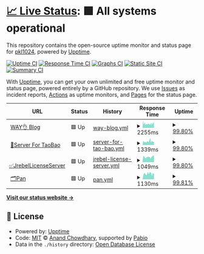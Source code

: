 # [📈 Live Status](https://demo.upptime.js.org): <!--live status--> **🟩 All systems operational**

This repository contains the open-source uptime monitor and status page for [pkl1024](https://demo.upptime.js.org), powered by [Upptime](https://github.com/upptime/upptime).

[![Uptime CI](https://github.com/pkl1024/status/workflows/Uptime%20CI/badge.svg)](https://github.com/pkl1024/status/actions?query=workflow%3A%22Uptime+CI%22)
[![Response Time CI](https://github.com/pkl1024/status/workflows/Response%20Time%20CI/badge.svg)](https://github.com/pkl1024/status/actions?query=workflow%3A%22Response+Time+CI%22)
[![Graphs CI](https://github.com/pkl1024/status/workflows/Graphs%20CI/badge.svg)](https://github.com/pkl1024/status/actions?query=workflow%3A%22Graphs+CI%22)
[![Static Site CI](https://github.com/pkl1024/status/workflows/Static%20Site%20CI/badge.svg)](https://github.com/pkl1024/status/actions?query=workflow%3A%22Static+Site+CI%22)
[![Summary CI](https://github.com/pkl1024/status/workflows/Summary%20CI/badge.svg)](https://github.com/pkl1024/status/actions?query=workflow%3A%22Summary+CI%22)

With [Upptime](https://upptime.js.org), you can get your own unlimited and free uptime monitor and status page, powered entirely by a GitHub repository. We use [Issues](https://github.com/pkl1024/status/issues) as incident reports, [Actions](https://github.com/pkl1024/status/actions) as uptime monitors, and [Pages](https://demo.upptime.js.org) for the status page.

<!--start: status pages-->
<!-- This summary is generated by Upptime (https://github.com/upptime/upptime) -->
<!-- Do not edit this manually, your changes will be overwritten -->
<!-- prettier-ignore -->
| URL | Status | History | Response Time | Uptime |
| --- | ------ | ------- | ------------- | ------ |
| <img alt="" src="https://icons.duckduckgo.com/ip3/wayok.cn.ico" height="13"> [WAY👌 Blog](https://wayok.cn) | 🟩 Up | [way-blog.yml](https://github.com/pkl1024/status/commits/HEAD/history/way-blog.yml) | <details><summary><img alt="Response time graph" src="./graphs/way-blog/response-time-week.png" height="20"> 2255ms</summary><br><a href="https://demo.upptime.js.org/history/way-blog"><img alt="Response time 2466" src="https://img.shields.io/endpoint?url=https%3A%2F%2Fraw.githubusercontent.com%2Fpkl1024%2Fstatus%2FHEAD%2Fapi%2Fway-blog%2Fresponse-time.json"></a><br><a href="https://demo.upptime.js.org/history/way-blog"><img alt="24-hour response time 5737" src="https://img.shields.io/endpoint?url=https%3A%2F%2Fraw.githubusercontent.com%2Fpkl1024%2Fstatus%2FHEAD%2Fapi%2Fway-blog%2Fresponse-time-day.json"></a><br><a href="https://demo.upptime.js.org/history/way-blog"><img alt="7-day response time 2255" src="https://img.shields.io/endpoint?url=https%3A%2F%2Fraw.githubusercontent.com%2Fpkl1024%2Fstatus%2FHEAD%2Fapi%2Fway-blog%2Fresponse-time-week.json"></a><br><a href="https://demo.upptime.js.org/history/way-blog"><img alt="30-day response time 2452" src="https://img.shields.io/endpoint?url=https%3A%2F%2Fraw.githubusercontent.com%2Fpkl1024%2Fstatus%2FHEAD%2Fapi%2Fway-blog%2Fresponse-time-month.json"></a><br><a href="https://demo.upptime.js.org/history/way-blog"><img alt="1-year response time 2466" src="https://img.shields.io/endpoint?url=https%3A%2F%2Fraw.githubusercontent.com%2Fpkl1024%2Fstatus%2FHEAD%2Fapi%2Fway-blog%2Fresponse-time-year.json"></a></details> | <details><summary><a href="https://demo.upptime.js.org/history/way-blog">99.80%</a></summary><a href="https://demo.upptime.js.org/history/way-blog"><img alt="All-time uptime 99.00%" src="https://img.shields.io/endpoint?url=https%3A%2F%2Fraw.githubusercontent.com%2Fpkl1024%2Fstatus%2FHEAD%2Fapi%2Fway-blog%2Fuptime.json"></a><br><a href="https://demo.upptime.js.org/history/way-blog"><img alt="24-hour uptime 100.00%" src="https://img.shields.io/endpoint?url=https%3A%2F%2Fraw.githubusercontent.com%2Fpkl1024%2Fstatus%2FHEAD%2Fapi%2Fway-blog%2Fuptime-day.json"></a><br><a href="https://demo.upptime.js.org/history/way-blog"><img alt="7-day uptime 99.80%" src="https://img.shields.io/endpoint?url=https%3A%2F%2Fraw.githubusercontent.com%2Fpkl1024%2Fstatus%2FHEAD%2Fapi%2Fway-blog%2Fuptime-week.json"></a><br><a href="https://demo.upptime.js.org/history/way-blog"><img alt="30-day uptime 99.36%" src="https://img.shields.io/endpoint?url=https%3A%2F%2Fraw.githubusercontent.com%2Fpkl1024%2Fstatus%2FHEAD%2Fapi%2Fway-blog%2Fuptime-month.json"></a><br><a href="https://demo.upptime.js.org/history/way-blog"><img alt="1-year uptime 99.00%" src="https://img.shields.io/endpoint?url=https%3A%2F%2Fraw.githubusercontent.com%2Fpkl1024%2Fstatus%2FHEAD%2Fapi%2Fway-blog%2Fuptime-year.json"></a></details>
| <img alt="" src="https://icons.duckduckgo.com/ip3/server.wayok.cn.ico" height="13"> [🛒Server For TaoBao](https://server.wayok.cn) | 🟩 Up | [server-for-tao-bao.yml](https://github.com/pkl1024/status/commits/HEAD/history/server-for-tao-bao.yml) | <details><summary><img alt="Response time graph" src="./graphs/server-for-tao-bao/response-time-week.png" height="20"> 1339ms</summary><br><a href="https://demo.upptime.js.org/history/server-for-tao-bao"><img alt="Response time 1361" src="https://img.shields.io/endpoint?url=https%3A%2F%2Fraw.githubusercontent.com%2Fpkl1024%2Fstatus%2FHEAD%2Fapi%2Fserver-for-tao-bao%2Fresponse-time.json"></a><br><a href="https://demo.upptime.js.org/history/server-for-tao-bao"><img alt="24-hour response time 1215" src="https://img.shields.io/endpoint?url=https%3A%2F%2Fraw.githubusercontent.com%2Fpkl1024%2Fstatus%2FHEAD%2Fapi%2Fserver-for-tao-bao%2Fresponse-time-day.json"></a><br><a href="https://demo.upptime.js.org/history/server-for-tao-bao"><img alt="7-day response time 1339" src="https://img.shields.io/endpoint?url=https%3A%2F%2Fraw.githubusercontent.com%2Fpkl1024%2Fstatus%2FHEAD%2Fapi%2Fserver-for-tao-bao%2Fresponse-time-week.json"></a><br><a href="https://demo.upptime.js.org/history/server-for-tao-bao"><img alt="30-day response time 1405" src="https://img.shields.io/endpoint?url=https%3A%2F%2Fraw.githubusercontent.com%2Fpkl1024%2Fstatus%2FHEAD%2Fapi%2Fserver-for-tao-bao%2Fresponse-time-month.json"></a><br><a href="https://demo.upptime.js.org/history/server-for-tao-bao"><img alt="1-year response time 1361" src="https://img.shields.io/endpoint?url=https%3A%2F%2Fraw.githubusercontent.com%2Fpkl1024%2Fstatus%2FHEAD%2Fapi%2Fserver-for-tao-bao%2Fresponse-time-year.json"></a></details> | <details><summary><a href="https://demo.upptime.js.org/history/server-for-tao-bao">99.80%</a></summary><a href="https://demo.upptime.js.org/history/server-for-tao-bao"><img alt="All-time uptime 99.19%" src="https://img.shields.io/endpoint?url=https%3A%2F%2Fraw.githubusercontent.com%2Fpkl1024%2Fstatus%2FHEAD%2Fapi%2Fserver-for-tao-bao%2Fuptime.json"></a><br><a href="https://demo.upptime.js.org/history/server-for-tao-bao"><img alt="24-hour uptime 100.00%" src="https://img.shields.io/endpoint?url=https%3A%2F%2Fraw.githubusercontent.com%2Fpkl1024%2Fstatus%2FHEAD%2Fapi%2Fserver-for-tao-bao%2Fuptime-day.json"></a><br><a href="https://demo.upptime.js.org/history/server-for-tao-bao"><img alt="7-day uptime 99.80%" src="https://img.shields.io/endpoint?url=https%3A%2F%2Fraw.githubusercontent.com%2Fpkl1024%2Fstatus%2FHEAD%2Fapi%2Fserver-for-tao-bao%2Fuptime-week.json"></a><br><a href="https://demo.upptime.js.org/history/server-for-tao-bao"><img alt="30-day uptime 99.61%" src="https://img.shields.io/endpoint?url=https%3A%2F%2Fraw.githubusercontent.com%2Fpkl1024%2Fstatus%2FHEAD%2Fapi%2Fserver-for-tao-bao%2Fuptime-month.json"></a><br><a href="https://demo.upptime.js.org/history/server-for-tao-bao"><img alt="1-year uptime 99.19%" src="https://img.shields.io/endpoint?url=https%3A%2F%2Fraw.githubusercontent.com%2Fpkl1024%2Fstatus%2FHEAD%2Fapi%2Fserver-for-tao-bao%2Fuptime-year.json"></a></details>
| <img alt="" src="https://icons.duckduckgo.com/ip3/jrebel.wayok.cn.ico" height="13"> [✅JrebelLicenseServer](https://jrebel.wayok.cn) | 🟩 Up | [jrebel-license-server.yml](https://github.com/pkl1024/status/commits/HEAD/history/jrebel-license-server.yml) | <details><summary><img alt="Response time graph" src="./graphs/jrebel-license-server/response-time-week.png" height="20"> 1049ms</summary><br><a href="https://demo.upptime.js.org/history/jrebel-license-server"><img alt="Response time 1276" src="https://img.shields.io/endpoint?url=https%3A%2F%2Fraw.githubusercontent.com%2Fpkl1024%2Fstatus%2FHEAD%2Fapi%2Fjrebel-license-server%2Fresponse-time.json"></a><br><a href="https://demo.upptime.js.org/history/jrebel-license-server"><img alt="24-hour response time 909" src="https://img.shields.io/endpoint?url=https%3A%2F%2Fraw.githubusercontent.com%2Fpkl1024%2Fstatus%2FHEAD%2Fapi%2Fjrebel-license-server%2Fresponse-time-day.json"></a><br><a href="https://demo.upptime.js.org/history/jrebel-license-server"><img alt="7-day response time 1049" src="https://img.shields.io/endpoint?url=https%3A%2F%2Fraw.githubusercontent.com%2Fpkl1024%2Fstatus%2FHEAD%2Fapi%2Fjrebel-license-server%2Fresponse-time-week.json"></a><br><a href="https://demo.upptime.js.org/history/jrebel-license-server"><img alt="30-day response time 1208" src="https://img.shields.io/endpoint?url=https%3A%2F%2Fraw.githubusercontent.com%2Fpkl1024%2Fstatus%2FHEAD%2Fapi%2Fjrebel-license-server%2Fresponse-time-month.json"></a><br><a href="https://demo.upptime.js.org/history/jrebel-license-server"><img alt="1-year response time 1276" src="https://img.shields.io/endpoint?url=https%3A%2F%2Fraw.githubusercontent.com%2Fpkl1024%2Fstatus%2FHEAD%2Fapi%2Fjrebel-license-server%2Fresponse-time-year.json"></a></details> | <details><summary><a href="https://demo.upptime.js.org/history/jrebel-license-server">99.80%</a></summary><a href="https://demo.upptime.js.org/history/jrebel-license-server"><img alt="All-time uptime 99.32%" src="https://img.shields.io/endpoint?url=https%3A%2F%2Fraw.githubusercontent.com%2Fpkl1024%2Fstatus%2FHEAD%2Fapi%2Fjrebel-license-server%2Fuptime.json"></a><br><a href="https://demo.upptime.js.org/history/jrebel-license-server"><img alt="24-hour uptime 100.00%" src="https://img.shields.io/endpoint?url=https%3A%2F%2Fraw.githubusercontent.com%2Fpkl1024%2Fstatus%2FHEAD%2Fapi%2Fjrebel-license-server%2Fuptime-day.json"></a><br><a href="https://demo.upptime.js.org/history/jrebel-license-server"><img alt="7-day uptime 99.80%" src="https://img.shields.io/endpoint?url=https%3A%2F%2Fraw.githubusercontent.com%2Fpkl1024%2Fstatus%2FHEAD%2Fapi%2Fjrebel-license-server%2Fuptime-week.json"></a><br><a href="https://demo.upptime.js.org/history/jrebel-license-server"><img alt="30-day uptime 99.71%" src="https://img.shields.io/endpoint?url=https%3A%2F%2Fraw.githubusercontent.com%2Fpkl1024%2Fstatus%2FHEAD%2Fapi%2Fjrebel-license-server%2Fuptime-month.json"></a><br><a href="https://demo.upptime.js.org/history/jrebel-license-server"><img alt="1-year uptime 99.32%" src="https://img.shields.io/endpoint?url=https%3A%2F%2Fraw.githubusercontent.com%2Fpkl1024%2Fstatus%2FHEAD%2Fapi%2Fjrebel-license-server%2Fuptime-year.json"></a></details>
| <img alt="" src="https://icons.duckduckgo.com/ip3/pan.wayok.cn.ico" height="13"> [🗂Pan](https://pan.wayok.cn) | 🟩 Up | [pan.yml](https://github.com/pkl1024/status/commits/HEAD/history/pan.yml) | <details><summary><img alt="Response time graph" src="./graphs/pan/response-time-week.png" height="20"> 1130ms</summary><br><a href="https://demo.upptime.js.org/history/pan"><img alt="Response time 1183" src="https://img.shields.io/endpoint?url=https%3A%2F%2Fraw.githubusercontent.com%2Fpkl1024%2Fstatus%2FHEAD%2Fapi%2Fpan%2Fresponse-time.json"></a><br><a href="https://demo.upptime.js.org/history/pan"><img alt="24-hour response time 917" src="https://img.shields.io/endpoint?url=https%3A%2F%2Fraw.githubusercontent.com%2Fpkl1024%2Fstatus%2FHEAD%2Fapi%2Fpan%2Fresponse-time-day.json"></a><br><a href="https://demo.upptime.js.org/history/pan"><img alt="7-day response time 1130" src="https://img.shields.io/endpoint?url=https%3A%2F%2Fraw.githubusercontent.com%2Fpkl1024%2Fstatus%2FHEAD%2Fapi%2Fpan%2Fresponse-time-week.json"></a><br><a href="https://demo.upptime.js.org/history/pan"><img alt="30-day response time 1221" src="https://img.shields.io/endpoint?url=https%3A%2F%2Fraw.githubusercontent.com%2Fpkl1024%2Fstatus%2FHEAD%2Fapi%2Fpan%2Fresponse-time-month.json"></a><br><a href="https://demo.upptime.js.org/history/pan"><img alt="1-year response time 1183" src="https://img.shields.io/endpoint?url=https%3A%2F%2Fraw.githubusercontent.com%2Fpkl1024%2Fstatus%2FHEAD%2Fapi%2Fpan%2Fresponse-time-year.json"></a></details> | <details><summary><a href="https://demo.upptime.js.org/history/pan">99.81%</a></summary><a href="https://demo.upptime.js.org/history/pan"><img alt="All-time uptime 99.35%" src="https://img.shields.io/endpoint?url=https%3A%2F%2Fraw.githubusercontent.com%2Fpkl1024%2Fstatus%2FHEAD%2Fapi%2Fpan%2Fuptime.json"></a><br><a href="https://demo.upptime.js.org/history/pan"><img alt="24-hour uptime 100.00%" src="https://img.shields.io/endpoint?url=https%3A%2F%2Fraw.githubusercontent.com%2Fpkl1024%2Fstatus%2FHEAD%2Fapi%2Fpan%2Fuptime-day.json"></a><br><a href="https://demo.upptime.js.org/history/pan"><img alt="7-day uptime 99.81%" src="https://img.shields.io/endpoint?url=https%3A%2F%2Fraw.githubusercontent.com%2Fpkl1024%2Fstatus%2FHEAD%2Fapi%2Fpan%2Fuptime-week.json"></a><br><a href="https://demo.upptime.js.org/history/pan"><img alt="30-day uptime 99.75%" src="https://img.shields.io/endpoint?url=https%3A%2F%2Fraw.githubusercontent.com%2Fpkl1024%2Fstatus%2FHEAD%2Fapi%2Fpan%2Fuptime-month.json"></a><br><a href="https://demo.upptime.js.org/history/pan"><img alt="1-year uptime 99.35%" src="https://img.shields.io/endpoint?url=https%3A%2F%2Fraw.githubusercontent.com%2Fpkl1024%2Fstatus%2FHEAD%2Fapi%2Fpan%2Fuptime-year.json"></a></details>

<!--end: status pages-->

[**Visit our status website →**](https://demo.upptime.js.org)

## 📄 License

- Powered by: [Upptime](https://github.com/upptime/upptime)
- Code: [MIT](./LICENSE) © [Anand Chowdhary](https://anandchowdhary.com), supported by [Pabio](https://pabio.com)
- Data in the `./history` directory: [Open Database License](https://opendatacommons.org/licenses/odbl/1-0/)

